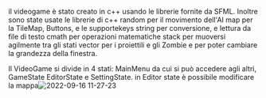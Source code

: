 il videogame è stato creato in c++ usando le librerie fornite da SFML.
Inoltre sono state usate le librerie di c++ random per il movimento dell'AI
map per la TileMap, Buttons, e le supportekeys
string per conversione, e lettura da file di testo 
cmath per operazioni matematiche
stack per muoversi agilmente tra gli stati
vector per i proiettili e gli Zombie e per poter cambiare la grandezza della finestra.

Il VideoGame si divide in 4 stati: MainMenu da cui si può accedere agli altri, GameState EditorState e SettingState.
in Editor state è possibile modificare la mappa![2022-09-16 11-27-23](https://user-images.githubusercontent.com/81578895/190615222-f17d7566-6b5b-40e2-995a-2981d3f317f5.gif)
